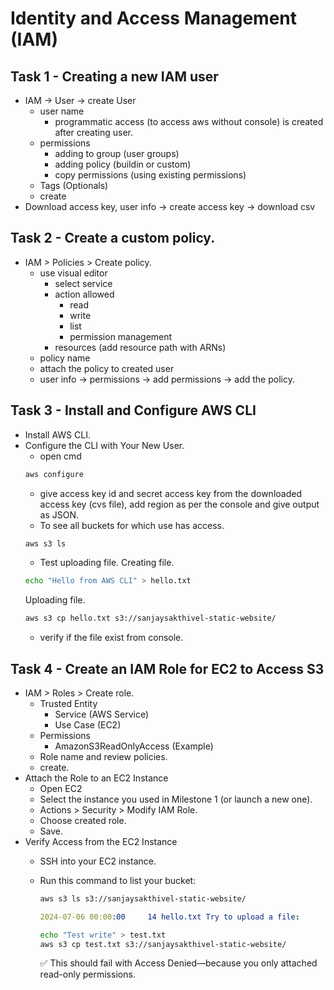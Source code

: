 # Identity and Access Management (IAM)

## Task 1 - Creating a new IAM user
- IAM -> User -> create User
    - user name
        - programmatic access (to access aws without console) is created after creating user.
    - permissions
        - adding to group (user groups)
        - adding policy (buildin or custom)
        - copy permissions (using existing permissions)
    - Tags (Optionals)
    - create
- Download access key, user info -> create access key -> download csv

## Task 2 - Create a custom policy.
- IAM > Policies > Create policy.
    - use visual editor
        - select service
        - action allowed
            - read
            - write
            - list
            - permission management
        - resources (add resource path with ARNs)
    - policy name
    - attach the policy to created user
    - user info -> permissions -> add permissions -> add the policy.

## Task 3 - Install and Configure AWS CLI

- Install AWS CLI.
- Configure the CLI with Your New User.
    - open cmd
    ```bash
    aws configure
    ```
    - give access key id and secret access key from the downloaded access key (cvs file), add region as per the console and give output as JSON.
    - To see all buckets for which use has access.
    ```bash
    aws s3 ls
    ```
    - Test uploading file.
    Creating file.
    ```bash
    echo "Hello from AWS CLI" > hello.txt
    ```
    Uploading file.
    ```bash
    aws s3 cp hello.txt s3://sanjaysakthivel-static-website/
    ```
    - verify if the file exist from console.

## Task 4 -  Create an IAM Role for EC2 to Access S3

- IAM > Roles > Create role.
    - Trusted Entity 
        - Service (AWS Service)
        - Use Case (EC2)
    - Permissions
        - AmazonS3ReadOnlyAccess (Example)
    - Role name and review policies.
    - create.
- Attach the Role to an EC2 Instance
    - Open EC2
    - Select the instance you used in Milestone 1 (or launch a new one).
    - Actions > Security > Modify IAM Role.
    - Choose created role.
    - Save.
- Verify Access from the EC2 Instance
    - SSH into your EC2 instance.
    - Run this command to list your bucket:

        ```bash
        aws s3 ls s3://sanjaysakthivel-static-website/
        ```
        ```yaml
        2024-07-06 00:00:00     14 hello.txt Try to upload a file:
        ```

        ```bash
        echo "Test write" > test.txt
        aws s3 cp test.txt s3://sanjaysakthivel-static-website/
        ```

        ✅ This should fail with Access Denied—because you only attached read-only permissions.